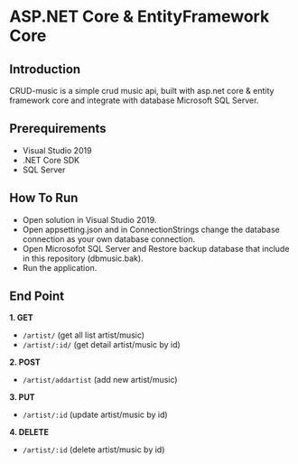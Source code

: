 # ASP.NET Core & EntityFramework Core

## Introduction
CRUD-music is a simple crud music api, built with asp.net core & entity framework core and integrate with database Microsoft SQL Server.

## Prerequirements

* Visual Studio 2019
* .NET Core SDK
* SQL Server

## How To Run

* Open solution in Visual Studio 2019.
* Open appsetting.json and in ConnectionStrings change the database connection as your own database connection.
* Open Microsofot SQL Server and Restore backup database that include in this repository (dbmusic.bak).
* Run the application.

## End Point

**1. GET**
* `/artist/` (get all list artist/music)
* `/artist/:id/` (get detail artist/music by id)

**2. POST**
* `/artist/addartist` (add new artist/music)

**3. PUT**
* `/artist/:id` (update artist/music by id)

**4. DELETE**
* `/artist/:id` (delete artist/music by id)


